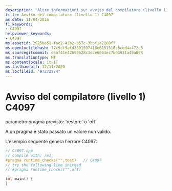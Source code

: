 ```yaml
---
description: 'Altre informazioni su: avviso del compilatore (livello 1) C4097'
title: Avviso del compilatore (livello 1) C4097
ms.date: 11/04/2016
f1_keywords:
- C4097
helpviewer_keywords:
- C4097
ms.assetid: 2525be51-fac2-43b2-b57c-3bbf1a2268f7
ms.openlocfilehash: 77c9cf9afd3601597418e6151518c6ced4a472c6
ms.sourcegitcommit: d6af41e42699628c3e2e6063ec7b03931a49a098
ms.translationtype: MT
ms.contentlocale: it-IT
ms.lasthandoff: 12/11/2020
ms.locfileid: "97272274"
---
```

# <a name="compiler-warning-level-1-c4097"></a>Avviso del compilatore (livello 1) C4097

parametro pragma previsto: 'restore' o 'off'

A un pragma è stato passato un valore non valido.

L'esempio seguente genera l'errore C4097:

```cpp
// C4097.cpp
// compile with: /W1
#pragma runtime_checks("",test)   // C4097
// try the following line instead
// #pragma runtime_checks("",off)

int main() {
}
```
